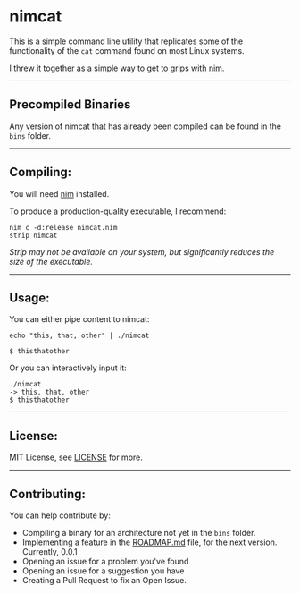 # nimcat

This is a simple command line utility that replicates some of the functionality of the ```cat``` command found on most Linux systems.

I threw it together as a simple way to get to grips with [nim](http://nim-lang.org).

---

## Precompiled Binaries

Any version of nimcat that has already been compiled can be found in the ```bins``` folder.

---

## Compiling:

You will need [nim](http://nim-lang.org) installed.

To produce a production-quality executable, I recommend:

```
nim c -d:release nimcat.nim
strip nimcat
```

*Strip may not be available on your system, but significantly reduces the size of the executable.*

---

## Usage:

You can either pipe content to nimcat:

```
echo "this, that, other" | ./nimcat

$ thisthatother
```

Or you can interactively input it:

```
./nimcat
-> this, that, other
$ thisthatother
```
---

## License:

MIT License, see [LICENSE](LICENSE) for more.

---

## Contributing:

You can help contribute by:

* Compiling a binary for an architecture not yet in the ```bins``` folder.
* Implementing a feature in the [ROADMAP.md](ROADMAP.md) file, for the next version. Currently, 0.0.1
* Opening an issue for a problem you've found
* Opening an issue for a suggestion you have
* Creating a Pull Request to fix an Open Issue.
